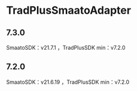# TradPlusSmaatoAdapter

## 7.3.0

SmaatoSDK：v21.7.1 ，TradPlusSDK min：v7.2.0

## 7.2.0

SmaatoSDK：v21.6.19 ，TradPlusSDK min：v7.2.0